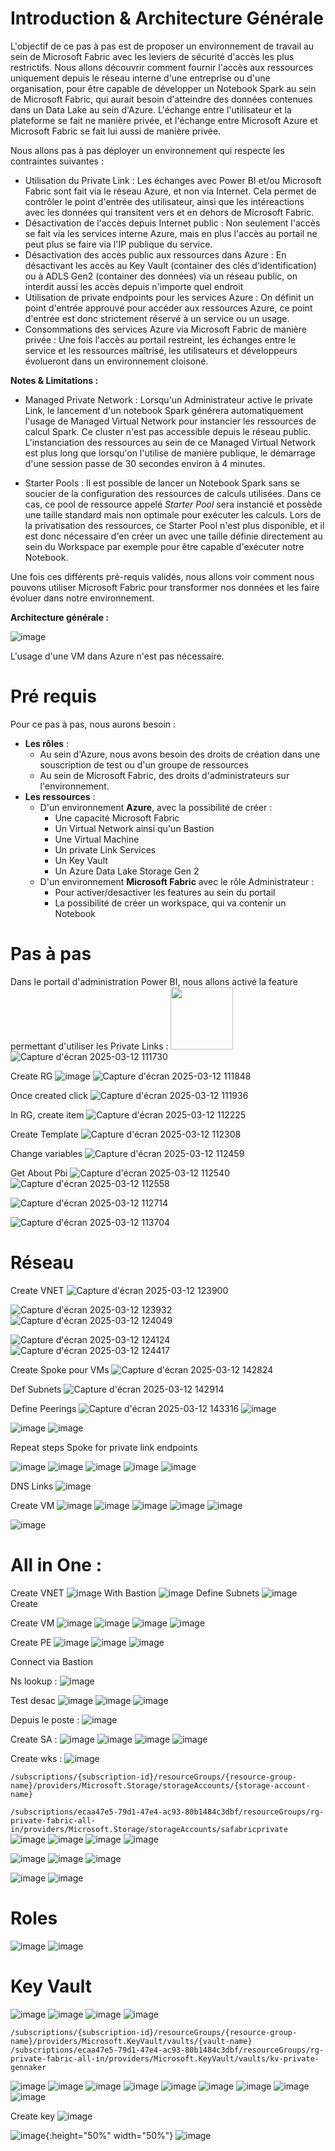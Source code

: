# Introduction & Architecture Générale

L'objectif de ce pas à pas est de proposer un environnement de travail au sein de Microsoft Fabric avec les leviers de sécurité d'accès les plus restrictifs. Nous allons découvrir comment fournir l'accès aux ressources uniquement depuis le réseau interne d'une entreprise ou d'une organisation, pour être capable de développer un Notebook Spark au sein de Microsoft Fabric, qui aurait besoin d'atteindre des données contenues dans un Data Lake au sein d'Azure. L'échange entre l'utilisateur et la plateforme se fait ne manière privée, et l'échange entre Microsoft Azure et Microsoft Fabric se fait lui aussi de manière privée.

Nous allons pas à pas déployer un environnement qui respecte les contraintes suivantes : 
  - Utilisation du Private Link : Les échanges avec Power BI et/ou Microsoft Fabric sont fait via le réseau Azure, et non via Internet. Cela permet de contrôler le point d'entrée des utilisateur, ainsi que les intéreactions avec les données qui transitent vers et en dehors de Microsoft Fabric. 
  - Désactivation de l'accès depuis Internet public : Non seulement l'accès se fait via les services interne Azure, mais en plus l'accès au portail ne peut plus se faire via l'IP publique du service.
  - Désactivation des accès public aux ressources dans Azure : En désactivant les accès au Key Vault (container des clés d'identification) ou à ADLS Gen2 (container des données) via un réseau public, on interdit aussi les accès depuis n'importe quel endroit
  - Utilisation de private endpoints pour les services Azure : On définit un point d'entrée approuvé pour accéder aux ressources Azure, ce point d'entrée est donc strictement réservé à un service ou un usage.
  - Consommations des services Azure via Microsoft Fabric de manière privée : Une fois l'accès au portail restreint, les échanges entre le service et les ressources maîtrisé, les utilisateurs et développeurs évolueront dans un environnement cloisoné.  

**Notes & Limitations :**
  - Managed Private Network : Lorsqu'un Administrateur active le private Link, le lancement d'un notebook Spark générera automatiquement l'usage de Managed Virtual Network pour instancier les ressources de calcul Spark. Ce cluster n'est pas accessible depuis le réseau public. L'instanciation des ressources au sein de ce Managed Virtual Network est plus long que lorsqu'on l'utilise de manière publique, le démarrage d'une session passe de 30 secondes environ à 4 minutes.
     
  - Starter Pools : Il est possible de lancer un Notebook Spark sans se soucier de la configuration des ressources de calculs utilisées. Dans ce cas, ce pool de ressource appelé _Starter Pool_ sera instancié et possède une taille standard mais non optimale pour exécuter les calculs. Lors de la privatisation des ressources, ce Starter Pool n'est plus disponible, et il est donc nécessaire d'en créer un avec une taille définie directement au sein du Workspace par exemple pour être capable d'exécuter notre Notebook.  

Une fois ces différents pré-requis validés, nous allons voir comment nous pouvons utiliser Microsoft Fabric pour transformer nos données et les faire évoluer dans notre environnement. 

**Architecture générale :** 

![image](https://github.com/user-attachments/assets/ab850c9f-8417-478f-bf26-a90a1baad66a)

L'usage d'une VM dans Azure n'est pas nécessaire. 

# Pré requis

Pour ce pas à pas, nous aurons besoin : 
  - **Les rôles** : 
    - Au sein d'Azure, nous avons besoin des droits de création dans une souscription de test ou d'un groupe de ressources 
    - Au sein de Microsoft Fabric, des droits d'administrateurs sur l'environnement. 
  - **Les ressources** : 
    - D'un environnement **Azure**, avec la possibilité de créer :
      - Une capacité Microsoft Fabric 
      - Un Virtual Network ainsi qu'un Bastion
      - Une Virtual Machine 
      - Un private Link Services
      - Un Key Vault
      - Un Azure Data Lake Storage Gen 2
    - D'un environnement **Microsoft Fabric** avec le rôle Administrateur :
      - Pour activer/desactiver les features au sein du portail
      - La possibilité de créer un workspace, qui va contenir un Notebook

# Pas à pas 

Dans le portail d'administration Power BI, nous allons activé la feature permettant d'utiliser les Private Links : 
<img src="(https://github.com/user-attachments/assets/638cbb9f-7586-41c0-a6fb-2809fddb171d)" width="100">
![Capture d'écran 2025-03-12 111730](https://github.com/user-attachments/assets/4fcba74a-4e9e-4aff-b505-18f8c48cb04f)

Create RG
![image](https://github.com/user-attachments/assets/3a2f0f70-98b0-4bee-889b-f590af92e954)
![Capture d'écran 2025-03-12 111848](https://github.com/user-attachments/assets/ef9ced03-cb39-47ce-9876-d7cadd99b1b5)

Once created click 
![Capture d'écran 2025-03-12 111936](https://github.com/user-attachments/assets/796576ae-db3a-4b57-b5df-62234418f900)


In RG, create item 
![Capture d'écran 2025-03-12 112225](https://github.com/user-attachments/assets/9c076b8e-e2d5-4eb5-b71f-43469ba176d0)

Create Template 
![Capture d'écran 2025-03-12 112308](https://github.com/user-attachments/assets/3dd14a61-365e-4f5b-85d9-c15de5bec98b)

Change variables 
![Capture d'écran 2025-03-12 112459](https://github.com/user-attachments/assets/4d72d13c-183e-436c-8328-205af0a96310)

Get About Pbi 
![Capture d'écran 2025-03-12 112540](https://github.com/user-attachments/assets/eda6e8f3-7528-4452-acbd-5e5cd6cccd8c)
![Capture d'écran 2025-03-12 112558](https://github.com/user-attachments/assets/02293db2-0d6b-4358-afbc-13b49ba1d705)

![Capture d'écran 2025-03-12 112714](https://github.com/user-attachments/assets/550dd9a7-6823-45a1-bb5a-98af24b5096d)

![Capture d'écran 2025-03-12 113704](https://github.com/user-attachments/assets/a4777ba1-5507-4316-b382-6f416a26fb23)

# Réseau
Create VNET 
![Capture d'écran 2025-03-12 123900](https://github.com/user-attachments/assets/ff41ecea-a3f3-4c69-8b9e-cea5fc427ae7)

![Capture d'écran 2025-03-12 123932](https://github.com/user-attachments/assets/7b3e25d9-89bd-4bea-a7ca-04aad91e08f8)
![Capture d'écran 2025-03-12 124049](https://github.com/user-attachments/assets/7eceaaac-b567-4f79-975b-d98d61d020e7)

![Capture d'écran 2025-03-12 124124](https://github.com/user-attachments/assets/25281224-cce8-4799-8b29-697db6e77749)
![Capture d'écran 2025-03-12 124417](https://github.com/user-attachments/assets/1eff4f78-6dd5-4a9c-bd1e-b5197f71f736)


Create Spoke pour VMs
![Capture d'écran 2025-03-12 142824](https://github.com/user-attachments/assets/bed1c7bc-719a-4ed0-a6b9-d2b3b53183b9)

Def Subnets 
![Capture d'écran 2025-03-12 142914](https://github.com/user-attachments/assets/389996f5-b41d-4fea-80da-86c8cac5d0c3)

Define Peerings
![Capture d'écran 2025-03-12 143316](https://github.com/user-attachments/assets/1d9cd631-e602-4a27-ba18-50559cc68a4d)
![image](https://github.com/user-attachments/assets/e5b34aef-d0fc-45de-b02d-abc60c9ce7b6)

![image](https://github.com/user-attachments/assets/66c6897f-7121-456f-a3e2-3f6a73e3247c)
![image](https://github.com/user-attachments/assets/705f13b0-d913-4215-9768-a3832d31a3fc)

Repeat steps Spoke for private link endpoints

![image](https://github.com/user-attachments/assets/acd32b71-d81c-4c6f-a44c-9ebdc6238a8c)
![image](https://github.com/user-attachments/assets/e2cc4ccb-d9a6-4d72-ba70-e5f0265cc41f)
![image](https://github.com/user-attachments/assets/4608f9eb-5622-4a21-b24c-b6baac2fedda)
![image](https://github.com/user-attachments/assets/2641d2bf-00c2-4ee1-8ade-1716dffe2dc2)
![image](https://github.com/user-attachments/assets/4c1c97e2-a4dd-4c9a-be3a-f2e30cb2a674)

DNS Links
![image](https://github.com/user-attachments/assets/acbfcccc-3010-497e-8b4f-aaa551939c04)

Create VM 
![image](https://github.com/user-attachments/assets/8a8c9266-470a-4f25-9642-b81d0d4298c8)
![image](https://github.com/user-attachments/assets/0b119e98-0aed-4b85-9371-d0319e55900d)
![image](https://github.com/user-attachments/assets/797a0098-62cc-4d23-9398-db9e08182c6f)
![image](https://github.com/user-attachments/assets/463a8ea6-29ad-4765-8096-40b801e62846)
![image](https://github.com/user-attachments/assets/0b8793eb-2357-4063-a371-f58a53bb69e2)

![image](https://github.com/user-attachments/assets/588aca89-8702-4d63-9435-9df110468129)


# All in One : 

Create VNET 
![image](https://github.com/user-attachments/assets/2355d410-83c6-4711-9c69-5134efa75b6a)
With Bastion
![image](https://github.com/user-attachments/assets/e7170bdb-dd44-40ed-b6fe-3738a641e106)
Define Subnets
![image](https://github.com/user-attachments/assets/48b68d16-2f6b-4607-908d-bf8c6e09c2f8)
Create

Create VM 
![image](https://github.com/user-attachments/assets/d04620bb-1cce-4764-8185-85198e3439f1)
![image](https://github.com/user-attachments/assets/1a7a8bbe-6c90-47eb-9f5d-00fd91b7a506)
![image](https://github.com/user-attachments/assets/954cd52f-28b7-457e-9005-839e20162fba)
![image](https://github.com/user-attachments/assets/8a30b3af-460f-4ac1-bb69-63d73cf4c345)


Create PE 
![image](https://github.com/user-attachments/assets/9ed19018-0238-40d5-9ce9-e89f62d761fe)
![image](https://github.com/user-attachments/assets/e5b272d2-3118-4fea-9be5-655170cb8edc)
![image](https://github.com/user-attachments/assets/63ee729e-056e-47b3-8043-3bcac9c7780d)

Connect via Bastion 

Ns lookup : 
![image](https://github.com/user-attachments/assets/528c56c5-54a0-43e6-8998-eb5dad5cefb3)

Test desac
![image](https://github.com/user-attachments/assets/8e65693c-b43a-4f8b-9186-d691f3f76f73)
![image](https://github.com/user-attachments/assets/8c3ae0d1-2626-4f4f-be85-97356105645d)
![image](https://github.com/user-attachments/assets/aef0c1ea-e111-4771-b57a-9420f2bac3ec)

Depuis le poste : 
![image](https://github.com/user-attachments/assets/aad07028-6c18-41ad-80cd-cfbe7529ab2a)

Create SA : 
![image](https://github.com/user-attachments/assets/967bc46a-c23c-48f0-a285-430ec8f39bc8)
![image](https://github.com/user-attachments/assets/63a69146-5ef2-434c-aae4-9ae169d8364f)
![image](https://github.com/user-attachments/assets/a13ae6b9-47ee-4cb2-868f-22052cbbecbf)
![image](https://github.com/user-attachments/assets/7abcac83-4384-4aa9-8764-102ba547e8cf)

Create wks :
![image](https://github.com/user-attachments/assets/c24cd867-8b60-432b-a6d6-98e0f1979bf9)

```/subscriptions/{subscription-id}/resourceGroups/{resource-group-name}/providers/Microsoft.Storage/storageAccounts/{storage-account-name}```

```/subscriptions/ecaa47e5-79d1-47e4-ac93-80b1484c3dbf/resourceGroups/rg-private-fabric-all-in/providers/Microsoft.Storage/storageAccounts/safabricprivate```
![image](https://github.com/user-attachments/assets/afdf748a-13a8-4bf9-8567-6e3173109ce4)
![image](https://github.com/user-attachments/assets/4d1f3787-4515-49b0-ab56-367d308bc397)
![image](https://github.com/user-attachments/assets/ced69224-96ba-422a-a683-e99af82ed63a)
![image](https://github.com/user-attachments/assets/68649b63-1378-42cb-93d3-47d51d13604b)

![image](https://github.com/user-attachments/assets/c6557c00-72a7-4118-887b-118fc68f1034)
![image](https://github.com/user-attachments/assets/c1359d7e-b59a-4308-9df3-38780dcb11d9)
![image](https://github.com/user-attachments/assets/b765fe16-f328-4934-9a71-de26299bd597)

![image](https://github.com/user-attachments/assets/3c4b5b94-e748-4231-8996-836927eaec84)
![image](https://github.com/user-attachments/assets/97cca32a-8cb0-40de-bf04-d41621b245db)


# Roles 
![image](https://github.com/user-attachments/assets/2165a8ac-411d-4e5d-bd6c-d58c0023824c)
![image](https://github.com/user-attachments/assets/2aa9286a-03ad-4e19-a647-d8319a586dfb)

# Key Vault
![image](https://github.com/user-attachments/assets/d6136e47-4c03-4fa3-a011-9fadad19517d)
![image](https://github.com/user-attachments/assets/efa8ce05-e461-4602-a57d-62597a8baa72)
![image](https://github.com/user-attachments/assets/ada19118-87ae-45dc-a7db-e6ffac0ce9dc)
![image](https://github.com/user-attachments/assets/893f2e18-2156-4fd3-a90a-b30f7a54a546)

```/subscriptions/{subscription-id}/resourceGroups/{resource-group-name}/providers/Microsoft.KeyVault/vaults/{vault-name}```
```/subscriptions/ecaa47e5-79d1-47e4-ac93-80b1484c3dbf/resourceGroups/rg-private-fabric-all-in/providers/Microsoft.KeyVault/vaults/kv-private-gennaker```

![image](https://github.com/user-attachments/assets/81b4726b-42e7-45cf-b26c-ee9ff2cfe0fd)
![image](https://github.com/user-attachments/assets/0c252fd4-f053-490c-87c2-9a496f807e1f)
![image](https://github.com/user-attachments/assets/cf7cc421-399c-40f3-80b7-398a07f8c848)
![image](https://github.com/user-attachments/assets/166f30b7-879c-413c-b71c-7c869b7da732)
![image](https://github.com/user-attachments/assets/a2682b80-86b0-45fc-8fd6-ee1c3648467f)
![image](https://github.com/user-attachments/assets/44141c0c-f1e7-488b-acb5-26806ee7fb69)
![image](https://github.com/user-attachments/assets/d9fa770d-a26c-4dfb-8305-58a0d60f6777)
![image](https://github.com/user-attachments/assets/30ea44ae-4430-4a93-85dd-c173af572cd2)
![image](https://github.com/user-attachments/assets/04da8163-6f38-4182-bbeb-39e3a3f5ca41)

Create key 
![image](https://github.com/user-attachments/assets/a509871c-1e50-4a61-bd40-50d3f7cd1584)

![image](https://github.com/user-attachments/assets/f3063673-09e1-4511-9a58-78be4d3c1385){:height="50%" width="50%"}
![image](https://github.com/user-attachments/assets/595294b8-4783-41d1-aee8-e4faad48622d)
